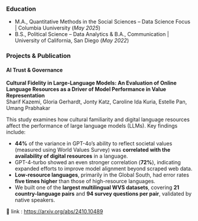 
### Education					                                                             			    	                                           
- M.A., Quantitative Methods in the Social Sciences – Data Science Focus  | Columbia Uuniversity (_May 2025_)
- B.S., Political Science – Data Analytics & B.A., Communication | University of California, San Diego (_May 2022_)
      		    		                          
### Projects & Publication 
#### AI Trust & Governance 
**Cultural Fidelity in Large-Language Models: An Evaluation of Online Language Resources as a Driver of Model Performance in Value Representation**  
Sharif Kazemi, Gloria Gerhardt, Jonty Katz, Caroline Ida Kuria, Estelle Pan, Umang Prabhakar

This study examines how cultural familiarity and digital language resources affect the performance of large language models (LLMs). Key findings include:

- **44%** of the variance in GPT-4o’s ability to reflect societal values (measured using World Values Survey) was **correlated with the availability of digital resources** in a language.
- GPT-4-turbo showed an even stronger correlation (**72%**), indicating expanded efforts to improve model alignment beyond scraped web data.
- **Low-resource languages**, primarily in the Global South, had error rates **five times higher** than those of high-resource languages.
- We built one of the **largest multilingual WVS datasets**, covering **21 country-language pairs** and **94 survey questions per pair**, validated by native speakers.

📄 link : https://arxiv.org/abs/2410.10489
